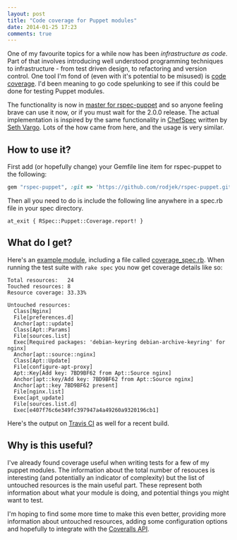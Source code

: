 ```yaml
---
layout: post
title: "Code coverage for Puppet modules"
date: 2014-01-25 17:23
comments: true
---
```


One of my favourite topics for a while now has been *infrastructure as
code*. Part of that involves introducing well understood programming
techniques to infrastructure - from test driven design, to refactoring
and version control. One tool I'm fond of (even with it's potential to
be misused) is [code coverage](http://en.wikipedia.org/wiki/Code_coverage). I'd been meaning
to go code spelunking to see if this could be done for testing Puppet
modules. 

The functionality is now in [master for rspec-puppet](https://github.com/rodjek/rspec-puppet#producing-coverage-reports)
and so anyone feeling brave can use it now, or if you must wait for the
2.0.0 release. The actual implementation is inspired by the same functionality in
[ChefSpec](https://github.com/sethvargo/chefspec#reporting)
written by [Seth Vargo](https://sethvargo.com/). Lots of the how came
from here, and the usage is very similar.

## How to use it?

First add (or hopefully change) your Gemfile line item for rspec-puppet
to the following:

```ruby
gem "rspec-puppet", :git => 'https://github.com/rodjek/rspec-puppet.git'
```

Then all you need to do is include the following line anywhere in a
spec.rb file in your spec directory.

```puppet
at_exit { RSpec::Puppet::Coverage.report! }
```

## What do I get?

Here's an [example module](https://github.com/garethr/garethr-nginx),
including a file called
[coverage_spec.rb](https://github.com/garethr/garethr-nginx/blob/master/spec/classes/coverage_spec.rb).
When running the test suite with `rake spec` you now get coverage
details like so:


    Total resources:   24
    Touched resources: 8
    Resource coverage: 33.33%

    Untouched resources:
      Class[Nginx]
      File[preferences.d]
      Anchor[apt::update]
      Class[Apt::Params]
      File[sources.list]
      Exec[Required packages: 'debian-keyring debian-archive-keyring' for nginx]
      Anchor[apt::source::nginx]
      Class[Apt::Update]
      File[configure-apt-proxy]
      Apt::Key[Add key: 7BD9BF62 from Apt::Source nginx]
      Anchor[apt::key/Add key: 7BD9BF62 from Apt::Source nginx]
      Anchor[apt::key 7BD9BF62 present]
      File[nginx.list]
      Exec[apt_update]
      File[sources.list.d]
      Exec[e407f76c6e349fc397947a4a49260a9320196cb1]


Here's the output on [Travis CI](https://travis-ci.org/garethr/garethr-nginx/jobs/17597307#L105) as
well for a recent build.

## Why is this useful?

I've already found coverage useful when writing tests for a few of my
puppet modules. The information about the total number of resouces is
interesting (and potentially an indicator of complexity) but the list of
untouched resources is the main useful part. These represent both
information about what your module is doing, and potential things you
might want to test.

I'm hoping to find some more time to make this even better, providing
more information about untouched resources, adding some configuration
options and hopefully to integrate with the [Coveralls API](https://coveralls.io/docs/api).
